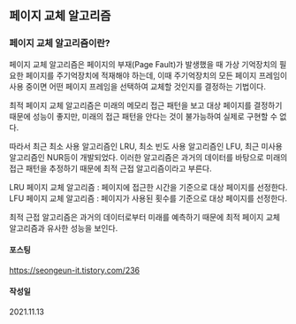 ## 페이지 교체 알고리즘

### 페이지 교체 알고리즘이란?
페이지 교체 알고리즘은 페이지의 부재(Page Fault)가 발생했을 때 가상 기억장치의 필요한 페이지를 주기억장치에 적재해야 하는데, 이때 주기억장치의 모든 페이지 프레임이 사용 중이면 어떤 페이지 프레임을 선택하여 교체할 것인지를 결정하는 기법이다.

최적 페이지 교체 알고리즘은 미래의 메모리 접근 패턴을 보고 대상 페이지를 결정하기 때문에 성능이 좋지만, 미래의 접근 패턴을 안다는 것이 불가능하여 실제로 구현할 수 없다.

따라서 최근 최소 사용 알고리즘인 LRU, 최소 빈도 사용 알고리즘인 LFU, 최근 미사용 알고리즘인 NUR등이 개발되었다. 이러한 알고리즘은 과거의 데이터를 바탕으로 미래의 접근 패턴을 추정하기 때문에 최적 근접 알고리즘이라고 부른다.

LRU 페이지 교체 알고리즘 : 페이지에  접근한 시간을 기준으로 대상 페이지를 선정한다.
LFU 페이지 교체 알고리즘 : 페이지가 사용된 횟수를 기준으로 대상 페이지를 선정한다.

최적 근접 알고리즘은 과거의 데이터로부터 미래를 예측하기 때문에 최적 페이지 교체 알고리즘과 유사한 성능을 보인다.

#### 포스팅
https://seongeun-it.tistory.com/236

#### 작성일
2021.11.13
